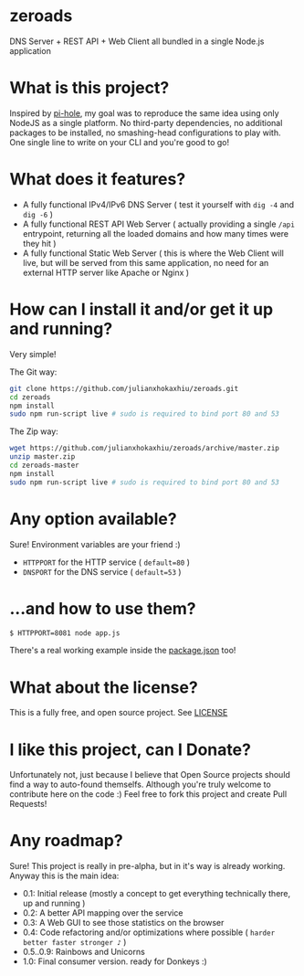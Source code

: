 # zeroads
DNS Server + REST API + Web Client all bundled in a single Node.js application

# What is this project?
Inspired by [pi-hole](https://pi-hole.net/), my goal was to reproduce the same idea using only NodeJS as a single platform. No third-party dependencies, no additional packages to be installed, no smashing-head configurations to play with. One single line to write on your CLI and you're good to go!

# What does it features?
- A fully functional IPv4/IPv6 DNS Server ( test it yourself with `dig -4` and `dig -6` )
- A fully functional REST API Web Server ( actually providing a single `/api` entrypoint, returning all the loaded domains and how many times were they hit )
- A fully functional Static Web Server ( this is where the Web Client will live, but will be served from this same application, no need for an external HTTP server like Apache or Nginx )

# How can I install it and/or get it up and running?
Very simple!

The Git way:
```bash
git clone https://github.com/julianxhokaxhiu/zeroads.git
cd zeroads
npm install
sudo npm run-script live # sudo is required to bind port 80 and 53
```

The Zip way:
```bash
wget https://github.com/julianxhokaxhiu/zeroads/archive/master.zip
unzip master.zip
cd zeroads-master
npm install
sudo npm run-script live # sudo is required to bind port 80 and 53
```

# Any option available?
Sure! Environment variables are your friend :)

- `HTTPPORT` for the HTTP service ( `default=80` )
- `DNSPORT` for the DNS service ( `default=53` )

# ...and how to use them?
```bash
$ HTTPPORT=8081 node app.js
```
There's a real working example inside the [package.json](package.json#L14) too!

# What about the license?
This is a fully free, and open source project. See [LICENSE](LICENSE)

# I like this project, can I Donate?
Unfortunately not, just because I believe that Open Source projects should find a way to auto-found themselfs. Although you're truly welcome to contribute here on the code :) Feel free to fork this project and create Pull Requests!

# Any roadmap?
Sure! This project is really in pre-alpha, but in it's way is already working. Anyway this is the main idea:
- 0.1: Initial release (mostly a concept to get everything technically there, up and running )
- 0.2: A better API mapping over the service
- 0.3: A Web GUI to see those statistics on the browser
- 0.4: Code refactoring and/or optimizations where possible ( `harder better faster stronger ♪` )
- 0.5..0.9: Rainbows and Unicorns
- 1.0: Final consumer version. ready for Donkeys :)
